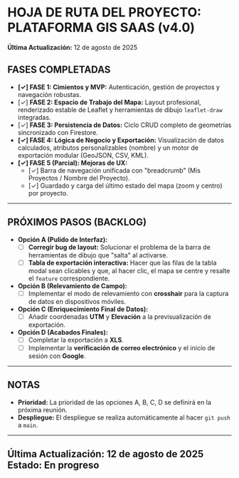 # HOJA DE RUTA DEL PROYECTO: PLATAFORMA GIS SAAS (v4.0)

**Última Actualización:** 12 de agosto de 2025

## FASES COMPLETADAS

*   **[✓] FASE 1: Cimientos y MVP:** Autenticación, gestión de proyectos y navegación robustas.
*   [✓] **FASE 2: Espacio de Trabajo del Mapa:** Layout profesional, renderizado estable de Leaflet y herramientas de dibujo `leaflet-draw` integradas.
*   [✓] **FASE 3: Persistencia de Datos:** Ciclo CRUD completo de geometrías sincronizado con Firestore.
*   **[✓] FASE 4: Lógica de Negocio y Exportación:** Visualización de datos calculados, atributos personalizables (nombre) y un motor de exportación modular (GeoJSON, CSV, KML).
*   **[✓] FASE 5 (Parcial): Mejoras de UX:**
    *   [✓] Barra de navegación unificada con "breadcrumb" (Mis Proyectos / Nombre del Proyecto).
    *   [✓] Guardado y carga del último estado del mapa (zoom y centro) por proyecto.

---

## PRÓXIMOS PASOS (BACKLOG)

*   **Opción A (Pulido de Interfaz):**
    *   [ ] **Corregir bug de layout:** Solucionar el problema de la barra de herramientas de dibujo que "salta" al activarse.
    *   [ ] **Tabla de exportación interactiva:** Hacer que las filas de la tabla modal sean clicables y que, al hacer clic, el mapa se centre y resalte el `feature` correspondiente.

*   **Opción B (Relevamiento de Campo):**
    *   [ ] Implementar el modo de relevamiento con **crosshair** para la captura de datos en dispositivos móviles.

*   **Opción C (Enriquecimiento Final de Datos):**
    *   [ ] Añadir coordenadas **UTM** y **Elevación** a la previsualización de exportación.

*   **Opción D (Acabados Finales):**
    *   [ ] Completar la exportación a **XLS**.
    *   [ ] Implementar la **verificación de correo electrónico** y el inicio de sesión con **Google**.

---

## NOTAS

*   **Prioridad:** La prioridad de las opciones A, B, C, D se definirá en la próxima reunión.
*   **Despliegue:** El despliegue se realiza automáticamente al hacer `git push` a `main`.

---
**Última Actualización:** 12 de agosto de 2025
**Estado:** En progreso
---